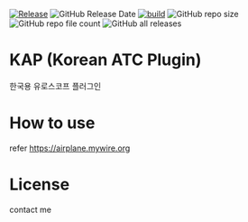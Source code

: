 [![Release](https://img.shields.io/github/v/release/lancard/KAP?include_prereleases&style=shield)](https://github.com/lancard/KAP/releases/latest)
![GitHub Release Date](https://img.shields.io/github/release-date/lancard/KAP)
[![build](https://github.com/lancard/KAP/actions/workflows/build.yml/badge.svg)](https://github.com/lancard/KAP/actions/workflows/build.yml)
![GitHub repo size](https://img.shields.io/github/repo-size/lancard/KAP)
![GitHub repo file count](https://img.shields.io/github/directory-file-count/lancard/KAP)
![GitHub all releases](https://img.shields.io/github/downloads/lancard/KAP/total)

# KAP (Korean ATC Plugin)
한국용 유로스코프 플러그인

# How to use
refer https://airplane.mywire.org

# License
contact me

